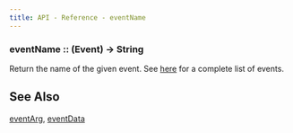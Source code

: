 ```yaml
---
title: API - Reference - eventName
---
```


### eventName :: (Event) -> String

Return the name of the given event. See [here](/api/event/) for a complete
list of events.


## See Also

[eventArg](/api/ref/eventArg/),
[eventData](/api/ref/eventData/)
